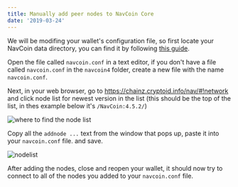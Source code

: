 ```yaml
---
title: Manually add peer nodes to NavCoin Core
date: '2019-03-24'
---
```

We will be modifing your wallet's configuration file, so first locate your NavCoin data directory, you can find it by following [this guide](./locate-your-data-directory).

Open the file called `navcoin.conf` in a text editor, if you don't have a file called `navcoin.conf` in the `navcoin4` folder, create a new file with the name `navcoin.conf`.

Next, in your web browser, go to https://chainz.cryptoid.info/nav/#!network and click node list for newest version in the list (this should be the top of the list, in thes example below it's `/NavCoin:4.5.2/`)

![where to find the node list](/images/where-is-the-node-list.png)

Copy all the `addnode ...` text from the window that pops up, paste it into your `navcoin.conf` file. and save.

![nodelist](/images/node-list.png)

After adding the nodes, close and reopen your wallet, it should now try to connect to all of the nodes you added to your `navcoin.conf` file.
